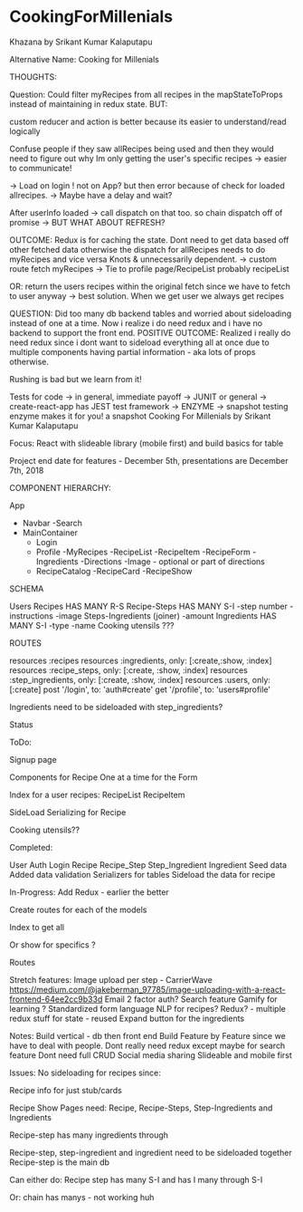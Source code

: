 # CookingForMillenials

Khazana by Srikant Kumar Kalaputapu

Alternative Name: 
Cooking for Millenials

THOUGHTS:

Question:
Could filter myRecipes from all recipes in the mapStateToProps instead of maintaining in redux state. BUT:

custom reducer and action is better because its easier to understand/read logically

Confuse people if they saw allRecipes being used and then they would need to figure out why
Im only getting the user's specific recipes -> easier to communicate!

-> Load on login ! not on App? but then error because of check for loaded allrecipes.
-> Maybe have a delay and wait?

After userInfo loaded -> call dispatch on that too. 
so chain dispatch off of promise -> BUT WHAT ABOUT REFRESH?

OUTCOME:
Redux is for caching the state. Dont need to get data based off other fetched data
otherwise the dispatch for allRecipes needs to do myRecipes and vice versa
Knots & unnecessarily dependent.
-> custom route fetch myRecipes
-> Tie to profile page/RecipeList probably recipeList

OR: return the users recipes within the original fetch since we have to fetch to user anyway
-> best solution. When we get user we always get recipes

QUESTION:
Did too many db backend tables and worried about sideloading instead of one at a time. Now i realize i do need redux and i have no backend to support the front end.
POSITIVE OUTCOME:
Realized i really do need redux since i dont want to sideload everything all at once due to multiple components having partial information - aka lots of props otherwise.

Rushing is bad but we learn from it!


Tests for code
-> in general, immediate payoff
-> JUNIT or general
-> create-react-app has JEST test framework
-> ENZYME -> snapshot testing enzyme makes it for you! a snapshot 
Cooking For Millenials by Srikant Kumar Kalaputapu

Focus: React with slideable library (mobile first) and build basics for table

Project end date for features - December 5th, presentations are December 7th, 2018

COMPONENT HIERARCHY:

App
   - Navbar
       -Search
   - MainContainer
       - Login
       - Profile
           -MyRecipes
               -RecipeList
                   -RecipeItem
               -RecipeForm
                   -Ingredients
                   -Directions
                   -Image - optional or part of directions
       - RecipeCatalog
           -RecipeCard
               -RecipeShow

SCHEMA

Users
Recipes HAS MANY R-S
Recipe-Steps HAS MANY S-I
   -step number
   -instructions
   -image
Steps-Ingredients (joiner)
   -amount
Ingredients HAS MANY S-I
   -type
   -name
Cooking utensils ???




ROUTES

resources :recipes
 resources :ingredients, only: [:create,:show, :index]
 resources :recipe_steps, only: [:create, :show, :index]
 resources :step_ingredients, only: [:create, :show, :index]
 resources :users, only: [:create]
 post '/login', to: 'auth#create'
 get '/profile', to: 'users#profile'

Ingredients need to be sideloaded with step_ingredients?

Status 

ToDo:

Signup page

Components for Recipe
One at a time for the Form

Index for a user recipes:
RecipeList
RecipeItem

SideLoad Serializing for Recipe

Cooking utensils??

Completed:

User
Auth
Login
Recipe
Recipe_Step
Step_Ingredient
Ingredient
Seed data
Added data validation
Serializers for tables
Sideload the data for recipe

In-Progress:
Add Redux - earlier the better

Create routes for each of the models

Index to get all

Or show for specifics ?

Routes


Stretch features:
Image upload per step - CarrierWave https://medium.com/@jakeberman_97785/image-uploading-with-a-react-frontend-64ee2cc9b33d
Email 2 factor auth?
Search feature
Gamify for learning ?
Standardized form language NLP for recipes?
Redux? - multiple redux stuff for state - reused
Expand button for the ingredients

Notes:
Build vertical - db then front end
Build Feature by Feature since we have to deal with people.
Dont really need redux except maybe for search feature
Dont need full CRUD
Social media sharing
Slideable and mobile first


Issues:
No sideloading for recipes since:

Recipe info for just stub/cards

Recipe Show Pages need:
Recipe, Recipe-Steps, Step-Ingredients and Ingredients

Recipe-step has many ingredients through

Recipe-step, step-ingredient and ingredient need to be sideloaded together
Recipe-step is the main db

Can either do: 
Recipe step has many S-I and has I  many through S-I

Or: chain has manys - not working huh

